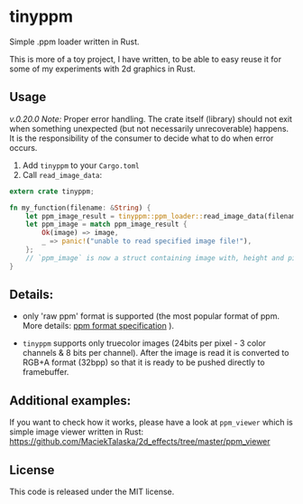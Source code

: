 tinyppm
=======

Simple .ppm loader written in Rust.

This is more of a toy project, I have written, to be able to easy reuse it for some of my experiments with 2d graphics in Rust.

Usage
-----

*v.0.20.0 Note:* Proper error handling. The crate itself (library) should not exit when something unexpected (but not necessarily unrecoverable) happens. It is the responsibility of the consumer to decide what to do when error occurs.

1. Add `tinyppm` to your `Cargo.toml`
2. Call `read_image_data`:

```rust
extern crate tinyppm;

fn my_function(filename: &String) {
    let ppm_image_result = tinyppm::ppm_loader::read_image_data(filename);
    let ppm_image = match ppm_image_result {
        Ok(image) => image,
        _ => panic!("unable to read specified image file!"),
    };
    // `ppm_image` is now a struct containing image with, height and pixels 
}

```

Details:
--------

- only 'raw ppm' format is supported (the most popular format of ppm. More details: [ppm format specification][ppm] ).

- `tinyppm` supports only truecolor images (24bits per pixel - 3 color channels & 8 bits per channel). After the image is read it is converted to RGB+A format (32bpp) so that it is ready to be pushed directly to framebuffer.

[ppm]: http://netpbm.sourceforge.net/doc/ppm.html

Additional examples:
--------------------

If you want to check how it works, please have a look at `ppm_viewer` which is simple image viewer written in Rust: https://github.com/MaciekTalaska/2d_effects/tree/master/ppm_viewer

License
-------
This code is released under the MIT license.
